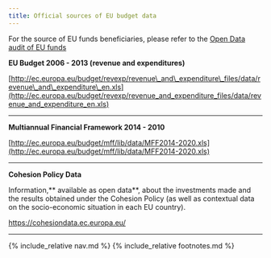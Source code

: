 ```yaml
---
title: Official sources of EU budget data
---
```


For the source of EU funds beneficiaries, please refer to the [Open Data audit of EU funds](https://docs.google.com/spreadsheets/d/1tkKxRlkW60-ylxdvxGkMlMq8BS4SRPR4QoEd72qgFwQ/edit#gid=2028897927)

**EU Budget 2006 - 2013 (revenue and expenditures)**

[http://ec.europa.eu/budget/revexp/revenue\_and\_expenditure\_files/data/revenue\_and\_expenditure\_en.xls](http://ec.europa.eu/budget/revexp/revenue_and_expenditure_files/data/revenue_and_expenditure_en.xls)

****

**Multiannual Financial Framework 2014 - 2010**

[http://ec.europa.eu/budget/mff/lib/data/MFF2014-2020.xls](http://ec.europa.eu/budget/mff/lib/data/MFF2014-2020.xls)

****

**Cohesion Policy Data**

Information,** available as open data**, about the investments made and the results obtained under the Cohesion Policy (as well as contextual data on the socio-economic situation in each EU country).

[h](https://cohesiondata.ec.europa.eu/)[ttps://cohesiondata.ec.europa.eu/](https://cohesiondata.ec.europa.eu/)

* * * * *

{% include_relative nav.md %}
{% include_relative footnotes.md %}
